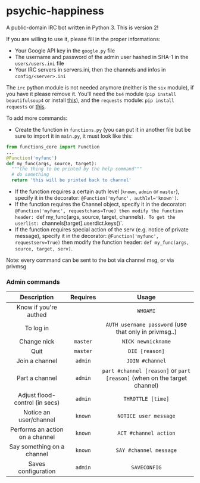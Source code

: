 psychic-happiness
=================

A public-domain IRC bot written in Python 3.
This is version 2!

If you are willing to use it, please fill in the proper informations:
* Your Google API key in the `google.py` file
* The username and password of the admin user hashed in SHA-1 in the `users/users.ini` file
* Your IRC servers in servers.ini, then the channels and infos in `config/<server>.ini`

The `irc` python module is not needed anymore (neither is the `six` module), if you have it please remove it.
You'll need the `bs4` module (`pip install beautifulsoup4` or install [this](http://www.crummy.com/software/BeautifulSoup/bs4/download/4.3/beautifulsoup4-4.3.2.tar.gz)), and the `requests` module: `pip install requests` or [this](https://github.com/kennethreitz/requests/tarball/master).

To add more commands:

* Create the function in `functions.py` (you can put it in another file but be sure to import it in `main.py`, it must look like this:
```python
from functions_core import Function
...
@Function('myfunc')
def my_func(args, source, target):
  """the thing to be printed by the help command"""
  # do something
  return 'this will be printed back to channel'
```
* If the function requires a certain auth level (`known`, `admin` or `master`), specify it in the decorator: `@Function('myfunc', authlvl='known')`.
* If the function requires the Channel object, specify it in the decorator: `@Function('myfunc', requestchans=True) then modify the function header: `def my_func(args, source, target, channels)`. To get the userlist: `channels[target].userdict.keys()`.
* If the function requires special action of the serv (e.g. notice of private message), specify it in the decorator: `@Function('myfunc', requestserv=True)` then modify the function header: `def my_func(args, source, target, serv)`.

Note: every command can be sent to the bot via channel msg, or via privmsg
### Admin commands
| Description                     | Requires | Usage                                                                    |
| :-----------------------------: | :------: | :----------------------------------------------------------------------: |
| Know if you're authed           |          | `WHOAMI`                                                                 |
| To log in                       |          | `AUTH username password` (use that only in privmsg..)                    |
| Change nick                     | `master` | `NICK newnickname`                                                       |
| Quit                            | `master` | `DIE [reason]`                                                           |
| Join a channel                  | `admin`  | `JOIN #channel`                                                          |
| Part a channel                  | `admin`  | `part #channel [reason]` or `part [reason]` (when on the target channel) |
| Adjust flood-control (in secs)  | `admin`  | `THROTTLE [time]`
| Notice an user/channel          | `known`  | `NOTICE user message`                                                    |
| Performs an action on a channel | `known`  | `ACT #channel action`                                                    |
| Say something on a channel      | `known`  | `SAY #channel message`                                                   |
| Saves configuration             | `admin`  | `SAVECONFIG`                                                             |
